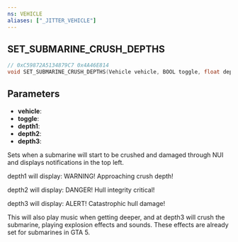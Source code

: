 ```yaml
---
ns: VEHICLE
aliases: ["_JITTER_VEHICLE"]
---
```

## SET_SUBMARINE_CRUSH_DEPTHS

```c
// 0xC59872A5134879C7 0x4A46E814
void SET_SUBMARINE_CRUSH_DEPTHS(Vehicle vehicle, BOOL toggle, float depth1, float depth2, float depth3);
```

## Parameters
* **vehicle**: 
* **toggle**: 
* **depth1**: 
* **depth2**: 
* **depth3**: 

Sets when a submarine will start to be crushed and damaged through NUI and displays notifications in the top left.

depth1 will display: WARNING! Approaching crush depth!

depth2 will display: DANGER! Hull integrity critical!

depth3 will display: ALERT! Catastrophic hull damage!

This will also play music when getting deeper, and at depth3 will crush the submarine, playing explosion effects and sounds. These effects are already set for submarines in GTA 5. 
